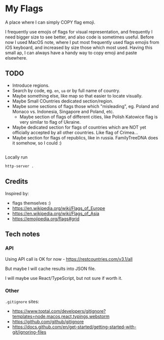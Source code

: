 # My Flags

A place where I can simply COPY flag emoji.

I frequently use emojis of flags for visual representation, and frequently I need bigger size to see better, and also code is sometimes useful.
Before now I used MacOS note, where I put most frequently used flags emojis from iOS keyboard, and increased by size those which most used.
Having this small ap, I can always have a handy way to copy emoji and paste elsewhere.


## TODO

- Introduce regions.
- Search by code, eg. `en`, `ua` or by full name of country.
- Maybe something else, like map so that easier to locate visually.
- Maybe Small COuntries dedicated section/region.
- Maybe some sections of flags those which "misleading", eg. Poland and Monaco vs. Indonesia, Singapore and Poland, etc.
  - Maybe section of flags of different cities, like Polish Katowice flag is very similar to flag of Ukraine.
- Maybe dedicated section for flags of countries which are NOT yet officially accepted by all other countries. Like flag of Crimea...
- Maybe section for flags of republics, like in russia. FamilyTreeDNA does it somehow, so I could :)


##

Locally run

```sh
http-server .
```


## Credits

Inspired by:
- flags themselves :)
- https://en.wikipedia.org/wiki/Flags_of_Europe
- https://en.wikipedia.org/wiki/Flags_of_Asia
- https://emojipedia.org/flags#grid

## Tech notes

### API

Using API call is OK for now - https://restcountries.com/v3.1/all

But maybe I will cache results into JSON file.

I will maybe use React/TypeScript, but not sure if worth it.


### Other

`.gitignore` sites:

- https://www.toptal.com/developers/gitignore?templates=node,macos,react,typings,webstorm
- https://github.com/github/gitignore
- https://docs.github.com/en/get-started/getting-started-with-git/ignoring-files

